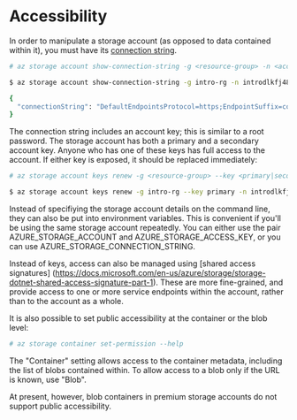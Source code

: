 Accessibility
=============

In order to manipulate a storage account (as opposed to data
contained within it), you must have its [connection string](https://docs.microsoft.com/en-us/azure/storage/storage-configure-connection-string).

```bash
# az storage account show-connection-string -g <resource-group> -n <account-name>

$ az storage account show-connection-string -g intro-rg -n introdlkfj4875dfstrg

{
  "connectionString": "DefaultEndpointsProtocol=https;EndpointSuffix=core.windows.net;AccountName=introdlkfj4875dfstrg;AccountKey=AMoZRRAWmTTWcMpKXSwgxejxqRM6CVQIzwj3N096LM0gHfbnbNH9uG5c3xRDE+2MhsyWrY7hneYoD6zCbQ=="
}
```

The connection string includes an account key; this is similar to a root
password.  The storage account has both a primary and a secondary account
key.  Anyone who has one of these keys has full access to the account.  If
either key is exposed, it should be replaced immediately:

```bash
# az storage account keys renew -g <resource-group> --key <primary|secondary> -n <account-name>

$ az storage account keys renew -g intro-rg --key primary -n introdlkfj4875dfstrg
```

Instead of specifiying the storage account details on the command line, they
can also be put into environment variables.  This is convenient if you'll be
using the same storage account repeatedly.  You can either use the pair
AZURE_STORAGE_ACCOUNT and AZURE_STORAGE_ACCESS_KEY, or you can use
AZURE_STORAGE_CONNECTION_STRING.

Instead of keys, access can also be managed using [shared access signatures]
(https://docs.microsoft.com/en-us/azure/storage/storage-dotnet-shared-access-signature-part-1).
These are more fine-grained, and provide access to one or more service
endpoints within the account, rather than to the account as a whole.

It is also possible to set public accessibility at the container or the blob
level:

```bash
# az storage container set-permission --help
```

The "Container" setting allows access to the container metadata, including the
list of blobs contained within.  To allow access to a blob only if the URL is
known, use "Blob".

At present, however, blob containers in premium storage accounts do not support
public accessibility.  


